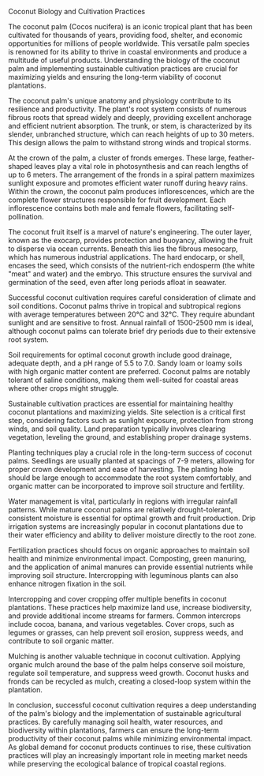 Coconut Biology and Cultivation Practices

The coconut palm (Cocos nucifera) is an iconic tropical plant that has been cultivated for thousands of years, providing food, shelter, and economic opportunities for millions of people worldwide. This versatile palm species is renowned for its ability to thrive in coastal environments and produce a multitude of useful products. Understanding the biology of the coconut palm and implementing sustainable cultivation practices are crucial for maximizing yields and ensuring the long-term viability of coconut plantations.

The coconut palm's unique anatomy and physiology contribute to its resilience and productivity. The plant's root system consists of numerous fibrous roots that spread widely and deeply, providing excellent anchorage and efficient nutrient absorption. The trunk, or stem, is characterized by its slender, unbranched structure, which can reach heights of up to 30 meters. This design allows the palm to withstand strong winds and tropical storms.

At the crown of the palm, a cluster of fronds emerges. These large, feather-shaped leaves play a vital role in photosynthesis and can reach lengths of up to 6 meters. The arrangement of the fronds in a spiral pattern maximizes sunlight exposure and promotes efficient water runoff during heavy rains. Within the crown, the coconut palm produces inflorescences, which are the complete flower structures responsible for fruit development. Each inflorescence contains both male and female flowers, facilitating self-pollination.

The coconut fruit itself is a marvel of nature's engineering. The outer layer, known as the exocarp, provides protection and buoyancy, allowing the fruit to disperse via ocean currents. Beneath this lies the fibrous mesocarp, which has numerous industrial applications. The hard endocarp, or shell, encases the seed, which consists of the nutrient-rich endosperm (the white "meat" and water) and the embryo. This structure ensures the survival and germination of the seed, even after long periods afloat in seawater.

Successful coconut cultivation requires careful consideration of climate and soil conditions. Coconut palms thrive in tropical and subtropical regions with average temperatures between 20°C and 32°C. They require abundant sunlight and are sensitive to frost. Annual rainfall of 1500-2500 mm is ideal, although coconut palms can tolerate brief dry periods due to their extensive root system.

Soil requirements for optimal coconut growth include good drainage, adequate depth, and a pH range of 5.5 to 7.0. Sandy loam or loamy soils with high organic matter content are preferred. Coconut palms are notably tolerant of saline conditions, making them well-suited for coastal areas where other crops might struggle.

Sustainable cultivation practices are essential for maintaining healthy coconut plantations and maximizing yields. Site selection is a critical first step, considering factors such as sunlight exposure, protection from strong winds, and soil quality. Land preparation typically involves clearing vegetation, leveling the ground, and establishing proper drainage systems.

Planting techniques play a crucial role in the long-term success of coconut palms. Seedlings are usually planted at spacings of 7-9 meters, allowing for proper crown development and ease of harvesting. The planting hole should be large enough to accommodate the root system comfortably, and organic matter can be incorporated to improve soil structure and fertility.

Water management is vital, particularly in regions with irregular rainfall patterns. While mature coconut palms are relatively drought-tolerant, consistent moisture is essential for optimal growth and fruit production. Drip irrigation systems are increasingly popular in coconut plantations due to their water efficiency and ability to deliver moisture directly to the root zone.

Fertilization practices should focus on organic approaches to maintain soil health and minimize environmental impact. Composting, green manuring, and the application of animal manures can provide essential nutrients while improving soil structure. Intercropping with leguminous plants can also enhance nitrogen fixation in the soil.

Intercropping and cover cropping offer multiple benefits in coconut plantations. These practices help maximize land use, increase biodiversity, and provide additional income streams for farmers. Common intercrops include cocoa, banana, and various vegetables. Cover crops, such as legumes or grasses, can help prevent soil erosion, suppress weeds, and contribute to soil organic matter.

Mulching is another valuable technique in coconut cultivation. Applying organic mulch around the base of the palm helps conserve soil moisture, regulate soil temperature, and suppress weed growth. Coconut husks and fronds can be recycled as mulch, creating a closed-loop system within the plantation.

In conclusion, successful coconut cultivation requires a deep understanding of the palm's biology and the implementation of sustainable agricultural practices. By carefully managing soil health, water resources, and biodiversity within plantations, farmers can ensure the long-term productivity of their coconut palms while minimizing environmental impact. As global demand for coconut products continues to rise, these cultivation practices will play an increasingly important role in meeting market needs while preserving the ecological balance of tropical coastal regions.